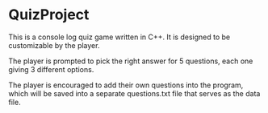 # QuizProject

This is a console log quiz game written in C++. It is designed to be customizable by the player.

The player is prompted to pick the right answer for 5 questions, each one giving 3 different options.

The player is encouraged to add their own questions into the program, which will be saved into a separate questions.txt file that serves as the data file.

